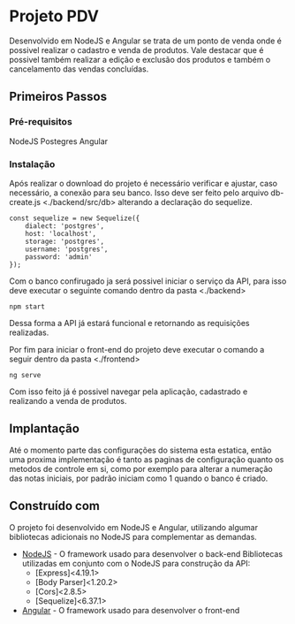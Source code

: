 # Projeto PDV

Desenvolvido em NodeJS e Angular se trata de um ponto de venda onde é possivel realizar o cadastro e venda de produtos. Vale destacar que é possivel também realizar a edição e exclusão dos produtos e também o cancelamento das vendas concluídas.

## Primeiros Passos

### Pré-requisitos

NodeJS
Postegres
Angular

### Instalação

Após realizar o download do projeto é necessário verificar e ajustar, caso necessário, a conexão para seu banco. Isso deve ser feito pelo arquivo db-create.js <./backend/src/db> alterando a declaração do sequelize.

```
const sequelize = new Sequelize({
    dialect: 'postgres',
    host: 'localhost',
    storage: 'postgres',
    username: 'postgres',
    password: 'admin'
});
```

Com o banco confirugado ja será possivel iniciar o serviço da API, para isso deve executar o seguinte comando dentro da pasta <./backend>

```
npm start
```

Dessa forma a API já estará funcional e retornando as requisições realizadas.

Por fim para iniciar o front-end do projeto deve executar o comando a seguir dentro da pasta <./frontend>

```
ng serve
```

Com isso feito já é possivel navegar pela aplicação, cadastrado e realizando a venda de produtos.

## Implantação

Até o momento parte das configurações do sistema esta estatica, então uma proxima implementação é tanto as paginas de configuração quanto os metodos de controle em si, como por exemplo para alterar a numeração das notas iniciais, por padrão iniciam como 1 quando o banco é criado.

## Construído com

O projeto foi desenvolvido em NodeJS e Angular, utilizando algumar bibliotecas adicionais no NodeJS para complementar as demandas.

* [NodeJS](https://nodejs.org/docs/latest/api/) - O framework usado para desenvolver o back-end
  Bibliotecas utilizadas em conjunto com o NodeJS para construção da API:
  * [Express]<4.19.1> 
  * [Body Parser]<1.20.2> 
  * [Cors]<2.8.5> 
  * [Sequelize]<6.37.1> 
* [Angular](https://angular.io/docs) - O framework usado para desenvolver o front-end
